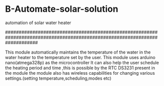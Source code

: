 # B-Automate-solar-solution
automation of solar water heater


############################################################################################################################

This module automatically maintains the temperature of the water in the water heater to the temperature set by the user.
This module uses arduino nano(atmega328p) as the microcontroller
It can also help the user schedule the heating period and time ,this is possible by the RTC DS3231 present in the module 
the module also has wireless capabilities for changing various settings.(setting temperature,scheduling,modes etc)

